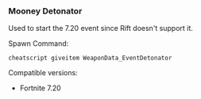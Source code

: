 ### Mooney Detonator
Used to start the 7.20 event since Rift doesn't support it.

Spawn Command:
```
cheatscript giveitem WeaponData_EventDetonator
```

Compatible versions:
- Fortnite 7.20
